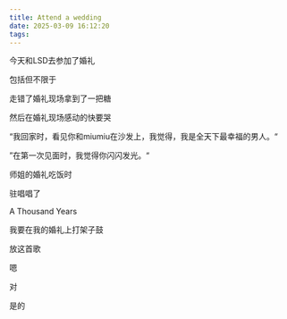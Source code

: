 ```yaml
---
title: Attend a wedding
date: 2025-03-09 16:12:20
tags:
---
```

今天和LSD去参加了婚礼

包括但不限于

走错了婚礼现场拿到了一把糖

然后在婚礼现场感动的快要哭

“我回家时，看见你和miumiu在沙发上，我觉得，我是全天下最幸福的男人。“

”在第一次见面时，我觉得你闪闪发光。“

师姐的婚礼吃饭时

驻唱唱了

A Thousand Years

我要在我的婚礼上打架子鼓

放这首歌

嗯

对

是的